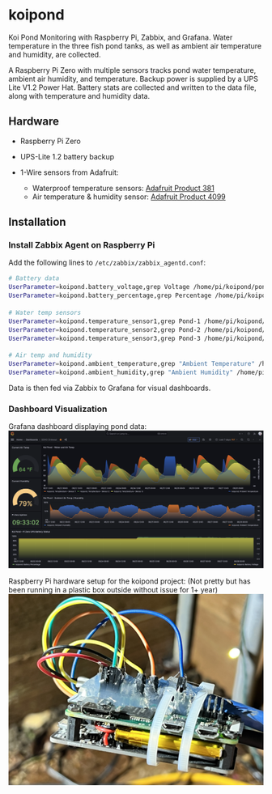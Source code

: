 # koipond
Koi Pond Monitoring with Raspberry Pi, Zabbix, and Grafana.
Water temperature in the three fish pond tanks, as well as ambient air temperature and humidity, are collected.

A Raspberry Pi Zero with multiple sensors tracks pond water temperature, ambient air humidity, and temperature.
Backup power is supplied by a UPS Lite V1.2 Power Hat.
Battery stats are collected and written to the data file, along with temperature and humidity data.

## Hardware
* Raspberry Pi Zero
* UPS-Lite 1.2 battery backup

* 1-Wire sensors from Adafruit:
  * Waterproof temperature sensors: [Adafruit Product 381](https://www.adafruit.com/product/381)
  * Air temperature & humidity sensor: [Adafruit Product 4099](https://www.adafruit.com/product/4099)

## Installation
### Install Zabbix Agent on Raspberry Pi
Add the following lines to `/etc/zabbix/zabbix_agentd.conf`:

```bash
# Battery data
UserParameter=koipond.battery_voltage,grep Voltage /home/pi/koipond/pond-data.txt | cut -f3 -d ' '
UserParameter=koipond.battery_percentage,grep Percentage /home/pi/koipond/pond-data.txt | cut -f3 -d ' '

# Water temp sensors
UserParameter=koipond.temperature_sensor1,grep Pond-1 /home/pi/koipond/pond-data.txt | cut -f3 -d ' '
UserParameter=koipond.temperature_sensor2,grep Pond-2 /home/pi/koipond/pond-data.txt | cut -f3 -d ' '
UserParameter=koipond.temperature_sensor3,grep Pond-3 /home/pi/koipond/pond-data.txt | cut -f3 -d ' '
 
# Air temp and humidity
UserParameter=koipond.ambient_temperature,grep "Ambient Temperature" /home/pi/koipond/pond-data.txt | cut -f3 -d ' '
UserParameter=koipond.ambient_humidity,grep "Ambient Humidity" /home/pi/koipond/pond-data.txt | cut -f3 -d ' '
```

Data is then fed via Zabbix to Grafana for visual dashboards.

### Dashboard Visualization
Grafana dashboard displaying pond data:
![Grafana dashboard showing pond data](https://github.com/zinkwazi/koipond/blob/main/image.png?raw=true)

Raspberry Pi hardware setup for the koipond project:
(Not pretty but has been running in a plastic box outside without issue for 1+ year)
![Raspberry Pi setup for koipond project](https://github.com/zinkwazi/koipond/blob/main/pi.jpg?raw=true)

